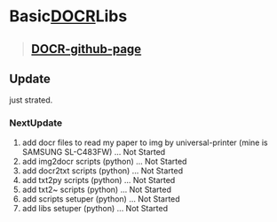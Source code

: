 # Basic[DOCR](https://github.com/Tax0787/DOCR)Libs
> ## [DOCR-github-page](https://Tax0787.github.io/DOCR)

## Update

just strated.

### NextUpdate

1. add docr files to read my paper to img by universal-printer (mine is SAMSUNG SL-C483FW) ... Not Started
2. add img2docr scripts (python)                                                           ... Not Started
3. add docr2txt scripts (python)                                                           ... Not Started
4. add txt2py scripts   (python)                                                           ... Not Started
5. add txt2~ scripts    (python)                                                           ... Not Started
6. add scripts setuper  (python)                                                           ... Not Started
7. add libs setuper     (python)                                                           ... Not Started